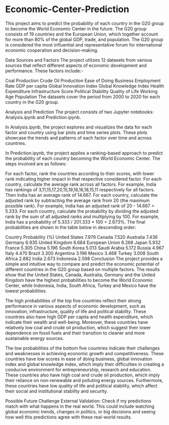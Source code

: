 # Economic-Center-Prediction

This project aims to predict the probability of each country in the G20 group to become the World Economic Center in the future. The G20 group consists of 19 countries and the European Union, which together account for more than 80% of the global GDP, trade, and population. The G20 group is considered the most influential and representative forum for international economic cooperation and decision-making.

Data Sources and Factors
The project utilizes 12 datasets from various sources that reflect different aspects of economic development and performance. These factors include:-

Coal Production
Crude Oil Production
Ease of Doing Business
Employment Rate
GDP per capita
Global Innovation Index
Global Knowledge Index
Health Expenditure
Infrastructure Score
Political Stability
Quality of Life
Working Age Population
The datasets cover the period from 2000 to 2020 for each country in the G20 group.

Analysis and Prediction
The project consists of two Jupyter notebooks: Analysis.ipynb and Prediction.ipynb.

In Analysis.ipynb, the project explores and visualizes the data for each factor and country using bar plots and time series plots. These plots showcase the trends and patterns of each factor over time and across countries.

In Prediction.ipynb, the project applies a ranking-based approach to predict the probability of each country becoming the World Economic Center. The steps involved are as follows:

For each factor, rank the countries according to their scores, with lower rank indicating higher impact in that respective considered factor.
For each country, calculate the average rank across all factors. For example, India has rankings of 3,11,15,17,20,15,19,16,16,18,15,11 respectively for all factors. Then India has an average rank of 14.667.
For each country, calculate the adjusted rank by subtracting the average rank from 20 (the maximum possible rank). For example, India has an adjusted rank of 20 - 14.667 = 5.333.
For each country, calculate the probability by dividing the adjusted rank by the sum of all adjusted ranks and multiplying by 100. For example, India has a probability of 5.333 / 201.333 * 100 = 2.673%.
The final probabilities are shown in the table below in descending order:

Country	Probability (%)
United States	7.979
Canada	7.520
Australia	7.436
Germany	6.935
United Kingdom	6.684
European Union	6.266
Japan	5.932
France	5.305
China	5.196
South Korea	5.013
Saudi Arabia	5.172
Russia	4.967
Italy	4.470
Brazil	3.300
Argentina	3.196
Mexico	3.468
Turkey	3.008
South Africa	2.882
India	2.673
Indonesia	2.598
Conclusion
The project provides a simple and intuitive way to compare and predict the economic potential of different countries in the G20 group based on multiple factors. The results show that the United States, Canada, Australia, Germany and the United Kingdom have the highest probabilities to become the World Economic Center, while Indonesia, India, South Africa, Turkey and Mexico have the lowest probabilities.

The high probabilities of the top five countries reflect their strong performance in various aspects of economic development, such as innovation, infrastructure, quality of life and political stability. These countries also have high GDP per capita and health expenditure, which indicate their wealth and well-being. Moreover, these countries have relatively low coal and crude oil production, which suggest their lower dependence on fossil fuels and their transition to cleaner and more sustainable energy sources.

The low probabilities of the bottom five countries indicate their challenges and weaknesses in achieving economic growth and competitiveness. These countries have low scores in ease of doing business, global innovation index and global knowledge index, which imply their difficulties in creating a conducive environment for entrepreneurship, research and education. These countries also have high coal and crude oil production, which imply their reliance on non-renewable and polluting energy sources. Furthermore, these countries have low quality of life and political stability, which affect their social and institutional stability and security.

Possible Future Challenge
External Validation: Check if my predictions match with what happens in the real world. This could include watching global economic trends, changes in politics, or big decisions and seeing how well this predictions agree with these real-world results.
